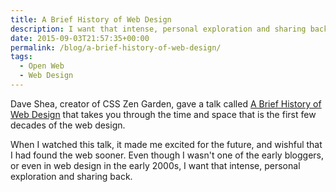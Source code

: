 ```yaml
---
title: A Brief History of Web Design
description: I want that intense, personal exploration and sharing back.
date: 2015-09-03T21:57:35+00:00
permalink: /blog/a-brief-history-of-web-design/
tags:
  - Open Web
  - Web Design
---
```


Dave Shea, creator of CSS Zen Garden, gave a talk called [A Brief History of Web Design](https://vimeo.com/134934221) that takes you through the time and space that is the first few decades of the web design.

When I watched this talk, it made me excited for the future, and wishful that I had found the web sooner. Even though I wasn't one of the early bloggers, or even in web design in the early 2000s, I want that intense, personal exploration and sharing back.
